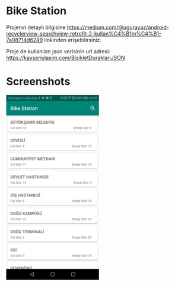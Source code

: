 # Bike Station

Projenın detaylı bilgisine https://medium.com/@ugurayaz/android-recyclerview-searchview-retrofit-2-kullan%C4%B1m%C4%B1-7a08714d6249 linkinden erişebilirsiniz.

Proje de kullanılan json verisinin url adresi: https://kayseriulasim.com/BisikletDuraklariJSON

# Screenshots
<img src="_screenshots/preview.jpg" width="250"/>
